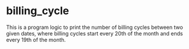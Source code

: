 # billing_cycle
This is a program logic to print the number of billing cycles between two given dates, where billing cycles start every 20th of the month and ends every 19th of the month. 
